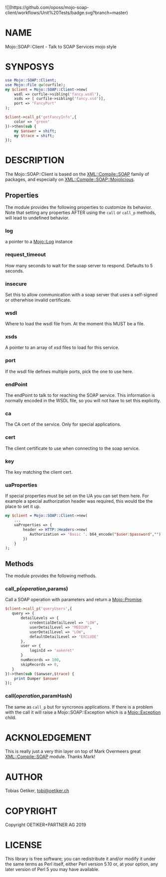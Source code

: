 <div>
    ![](https://github.com/oposs/mojo-soap-client/workflows/Unit%20Tests/badge.svg?branch=master)
</div>

# NAME

Mojo::SOAP::Client - Talk to SOAP Services mojo style

# SYNPOSYS

```perl
use Mojo::SOAP::Client;
use Mojo::File qw(curfile);
my $client = Mojo::SOAP::Client->new(
    wsdl => curfile->sibling('fancy.wsdl'),
    xsds => [ curfile->sibling('fancy.xsd')],
    port => 'FancyPort'
);

$client->call_p('getFancyInfo',{
    color => 'green'
})->then(sub { 
    my $answer = shift;
    my $trace = shift;
});
```

# DESCRIPTION

The Mojo::SOAP::Client is based on the [XML::Compile::SOAP](https://metacpan.org/pod/XML%3A%3ACompile%3A%3ASOAP)
family of packages, and especially on [XML::Compile::SOAP::Mojolicious](https://metacpan.org/pod/XML%3A%3ACompile%3A%3ASOAP%3A%3AMojolicious).

## Properties

The module provides the following properties to customize its behavior. Note that setting any properties AFTER using the `call` or `call_p` methods, will lead to undefined behavior.

### log

a pointer to a [Mojo::Log](https://metacpan.org/pod/Mojo%3A%3ALog) instance

### request\_timeout

How many seconds to wait for the soap server to respond. Defaults to 5 seconds.

### insecure

Set this to allow communication with a soap server that uses a 
self-signed or otherwhise invalid certificate.

### wsdl

Where to load the wsdl file from. At the moment this MUST be a file.

### xsds

A pointer to an array of xsd files to load for this service.

### port

If the wsdl file defines multiple ports, pick the one to use here.

### endPoint

The endPoint to talk to for reaching the SOAP service. This information
is normally encoded in the WSDL file, so you will not have to set this
explicitly.

### ca

The CA cert of the service. Only for special applications.

### cert

The client certificate to use when connecting to the soap service.

### key

The key matching the client cert.

### uaProperties

If special properties must be set on the UA you can set them here. For example a special authorization header was required, this would tbe the place to set it up.

```perl
my $client = Mojo::SOAP::Client->new(
    ...
    uaProperties => {
        header => HTTP::Headers->new(
           Authorization => 'Basic '. b64_encode("$user:$password","")
        })
    }
);
```

## Methods

The module provides the following methods.

### call\_p($operation,$params)

Call a SOAP operation with parameters and return a [Mojo::Promise](https://metacpan.org/pod/Mojo%3A%3APromise).

```perl
$client->call_p('queryUsers',{
   query => {
       detailLevels => {
           credentialDetailLevel => 'LOW',
           userDetailLevel => 'MEDIUM',
           userDetailLevel => 'LOW',
           defaultDetailLevel => 'EXCLUDE'
       },
       user => {
           loginId => 'aakeret'
       }
       numRecords => 100,
       skipRecords => 0,
   }
})->then(sub ($anwser,$trace) {
    print Dumper $answer
});
```

### call($operation,$paramHash)

The same as `call_p` but for syncronos applications. If there is a problem with the call it will raise a Mojo::SOAP::Exception which is a [Mojo::Exception](https://metacpan.org/pod/Mojo%3A%3AException) child.

# ACKNOLEDGEMENT

This is really just a very thin layer on top of Mark Overmeers great [XML::Compile::SOAP](https://metacpan.org/pod/XML%3A%3ACompile%3A%3ASOAP) module. Thanks Mark!

# AUTHOR

Tobias Oetiker, <tobi@oetiker.ch>

# COPYRIGHT

Copyright OETIKER+PARTNER AG 2019

# LICENSE

This library is free software; you can redistribute it and/or modify
it under the same terms as Perl itself, either Perl version 5.10 or,
at your option, any later version of Perl 5 you may have available.
